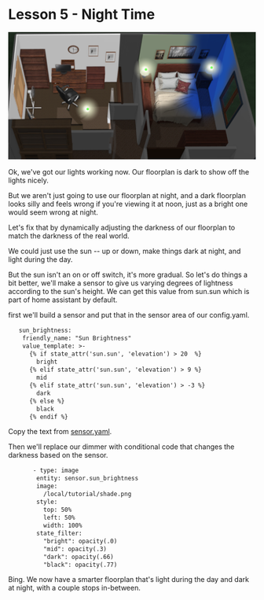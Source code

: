 # Lesson 5 - Night Time

![dark](dark.png)

Ok, we've got our lights working now.  Our floorplan is dark to show off the lights nicely.

But we aren't just going to use our floorplan at night, and a dark floorplan looks silly and feels wrong if you're viewing it at noon, just as a bright one would seem wrong at night. 

Let's fix that by dynamically adjusting the darkness of our floorplan to match the darkness of the real world.


We could just use the sun -- up or down, make things dark at night, and light during the day.
 
 
But the sun isn't an on or off switch, it's more gradual.  So let's do things a bit better,  we'll make a sensor to give us varying degrees of lightness according to the sun's height.  We can get this value from sun.sun which is part of home assistant by default.
 
first we'll build a sensor and put that in the sensor area of our config.yaml.
 
       sun_brightness:
        friendly_name: "Sun Brightness"
        value_template: >-
          {% if state_attr('sun.sun', 'elevation') > 20  %}
            bright
          {% elif state_attr('sun.sun', 'elevation') > 9 %}
            mid    
          {% elif state_attr('sun.sun', 'elevation') > -3 %}
            dark                
          {% else %}
            black
          {% endif %} 
		  

Copy the text from [sensor.yaml](https://github.com/bradcrc/color-lite-card/blob/master/tutorial/Lesson-5-Nite/Lesson-Files/sensor.yaml).
 
 
Then we'll replace our dimmer with conditional code that changes the darkness based on the sensor.
 
           - type: image
            entity: sensor.sun_brightness        
            image: 
              /local/tutorial/shade.png 
            style:
              top: 50%
              left: 50%
              width: 100%        
            state_filter:
              "bright": opacity(.0)                    
              "mid": opacity(.3)                    
              "dark": opacity(.66)                    
              "black": opacity(.77)       
			  
			  

Bing.   We now have a smarter floorplan that's light during the day and dark at night, with a couple stops in-between.

			  
